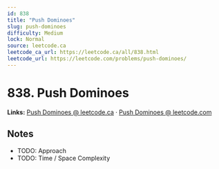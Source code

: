 ```yaml
--- 
id: 838
title: "Push Dominoes"
slug: push-dominoes
difficulty: Medium
lock: Normal
source: leetcode.ca
leetcode_ca_url: https://leetcode.ca/all/838.html
leetcode_url: https://leetcode.com/problems/push-dominoes/
---
```


# 838. Push Dominoes

**Links:** [Push Dominoes @ leetcode.ca](https://leetcode.ca/all/838.html) · [Push Dominoes @ leetcode.com](https://leetcode.com/problems/push-dominoes/)

## Notes
- TODO: Approach
- TODO: Time / Space Complexity
